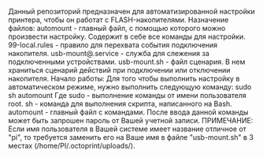 Данный репозиторий предназначен для автоматизированной настройки принтера, чтобы он работат с FLASH-накопителями.
Назначение файлов:
automount - главный файл, с помощью которого можно произвести настройку. Содержит в себе все команды для настройки.
99-local.rules - правило для перехвата события подключения накопителя.
usb-mount@.service - служба для слежения за подключенными устройствами.
usb-mount.sh - файл сценария. В нем храниться сценарий действий при подключении или отключении накопителя.
Начало работы:
Для того чтобы выполнить настройку в автоматическом режиме, нужно выполнить следующую команду:
sudo sh automount
Где sudo - выполнение команды от имени пользователя root.
    sh - команда для выполнения скрипта, написанного на Bash.
    automount - главный файл с командами.
После ввода данной команды может быть запрошен пароль от Вашей учетной записи.
ПРИМЕЧАНИЕ:
Если имя пользователя в Вашей системе имеет название отличное от "pi", то требуется заменить его на Ваше имя в файле "usb-mount.sh" в 3 местах (/home/PI/.octoprint/uploads/).
